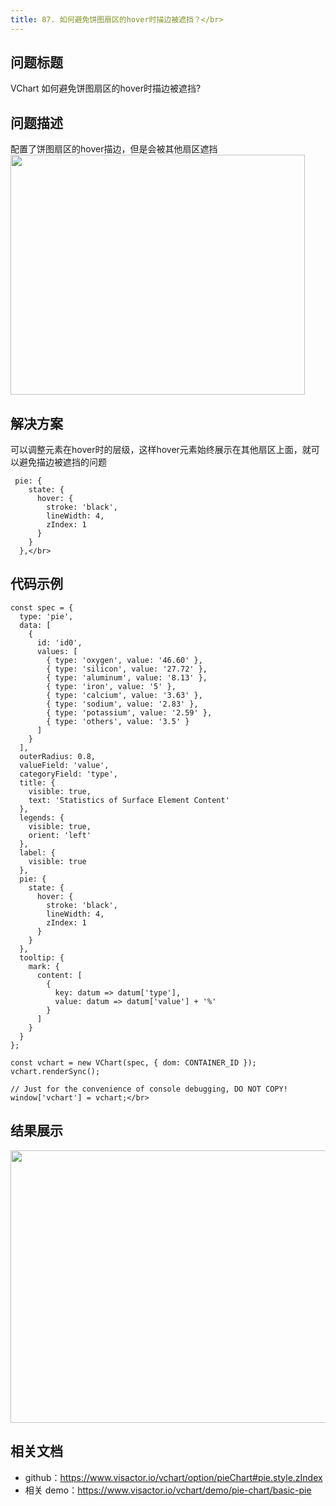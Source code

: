 ```yaml
---
title: 87. 如何避免饼图扇区的hover时描边被遮挡？</br>
---
```

## 问题标题

VChart  如何避免饼图扇区的hover时描边被遮挡?</br>


## 问题描述

配置了饼图扇区的hover描边，但是会被其他扇区遮挡</br>
<img src='https://cdn.jsdelivr.net/gh/xuanhun/articles/visactor/img/JGQubRzSPorZD0xqVyzc1jrCnNe.gif' alt='' width='471' height='384'>

## 解决方案



可以调整元素在hover时的层级，这样hover元素始终展示在其他扇区上面，就可以避免描边被遮挡的问题</br>
```
 pie: {
    state: {
      hover: {
        stroke: 'black',
        lineWidth: 4,
        zIndex: 1
      }
    }
  },</br>
```
## 代码示例 

```
const spec = {
  type: 'pie',
  data: [
    {
      id: 'id0',
      values: [
        { type: 'oxygen', value: '46.60' },
        { type: 'silicon', value: '27.72' },
        { type: 'aluminum', value: '8.13' },
        { type: 'iron', value: '5' },
        { type: 'calcium', value: '3.63' },
        { type: 'sodium', value: '2.83' },
        { type: 'potassium', value: '2.59' },
        { type: 'others', value: '3.5' }
      ]
    }
  ],
  outerRadius: 0.8,
  valueField: 'value',
  categoryField: 'type',
  title: {
    visible: true,
    text: 'Statistics of Surface Element Content'
  },
  legends: {
    visible: true,
    orient: 'left'
  },
  label: {
    visible: true
  },
  pie: {
    state: {
      hover: {
        stroke: 'black',
        lineWidth: 4,
        zIndex: 1
      }
    }
  },
  tooltip: {
    mark: {
      content: [
        {
          key: datum => datum['type'],
          value: datum => datum['value'] + '%'
        }
      ]
    }
  }
};

const vchart = new VChart(spec, { dom: CONTAINER_ID });
vchart.renderSync();

// Just for the convenience of console debugging, DO NOT COPY!
window['vchart'] = vchart;</br>
```


## 结果展示

<img src='https://cdn.jsdelivr.net/gh/xuanhun/articles/visactor/img/StbLbUAg4otZcRxy3TacH0aRnld.gif' alt='' width='694' height='436'>

## 相关文档

*  github：https://www.visactor.io/vchart/option/pieChart#pie.style.zIndex</br>
*  相关 demo：https://www.visactor.io/vchart/demo/pie-chart/basic-pie</br>



